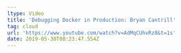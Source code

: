 ```yaml
---
ltype: Video
title: 'Debugging Docker in Production: Bryan Cantrill'
tag: cloud
url: 'https://www.youtube.com/watch?v=AdMqCUhvRz8&t=1s'
date: 2019-05-30T00:23:47.554Z
---
```


